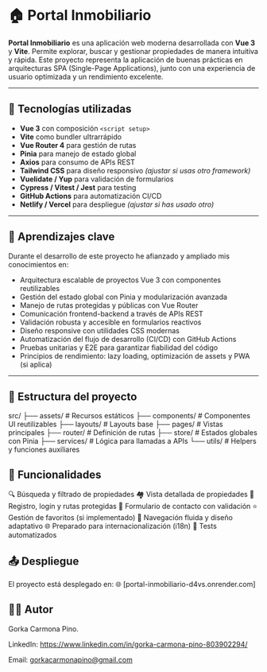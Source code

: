 # 🏠 Portal Inmobiliario

**Portal Inmobiliario** es una aplicación web moderna desarrollada con **Vue 3** y **Vite**. Permite explorar, buscar y gestionar propiedades de manera intuitiva y rápida. Este proyecto representa la aplicación de buenas prácticas en arquitecturas SPA (Single-Page Applications), junto con una experiencia de usuario optimizada y un rendimiento excelente.

---

## 🚀 Tecnologías utilizadas

- **Vue 3** con composición `<script setup>`  
- **Vite** como bundler ultrarrápido  
- **Vue Router 4** para gestión de rutas  
- **Pinia** para manejo de estado global  
- **Axios** para consumo de APIs REST  
- **Tailwind CSS** para diseño responsivo *(ajustar si usas otro framework)*  
- **Vuelidate / Yup** para validación de formularios  
- **Cypress / Vitest / Jest** para testing  
- **GitHub Actions** para automatización CI/CD  
- **Netlify / Vercel** para despliegue *(ajustar si has usado otro)*

---

## 🧠 Aprendizajes clave

Durante el desarrollo de este proyecto he afianzado y ampliado mis conocimientos en:

- Arquitectura escalable de proyectos Vue 3 con componentes reutilizables
- Gestión del estado global con Pinia y modularización avanzada
- Manejo de rutas protegidas y públicas con Vue Router
- Comunicación frontend-backend a través de APIs REST
- Validación robusta y accesible en formularios reactivos
- Diseño responsive con utilidades CSS modernas
- Automatización del flujo de desarrollo (CI/CD) con GitHub Actions
- Pruebas unitarias y E2E para garantizar fiabilidad del código
- Principios de rendimiento: lazy loading, optimización de assets y PWA (si aplica)

---

## 📁 Estructura del proyecto
src/
├── assets/ # Recursos estáticos
├── components/ # Componentes UI reutilizables
├── layouts/ # Layouts base
├── pages/ # Vistas principales
├── router/ # Definición de rutas
├── store/ # Estados globales con Pinia
├── services/ # Lógica para llamadas a APIs
└── utils/ # Helpers y funciones auxiliares

## 📌 Funcionalidades
🔍 Búsqueda y filtrado de propiedades
🏘️ Vista detallada de propiedades
🔐 Registro, login y rutas protegidas
🧾 Formulario de contacto con validación
⭐ Gestión de favoritos (si implementado)
🧭 Navegación fluida y diseño adaptativo
🌐 Preparado para internacionalización (i18n)
🧪 Tests automatizados

## 📤 Despliegue
El proyecto está desplegado en:
🌐 [portal-inmobiliario-d4vs.onrender.com]

## 🧑‍💻 Autor
Gorka Carmona Pino.

LinkedIn: https://www.linkedin.com/in/gorka-carmona-pino-803902294/

Email: gorkacarmonapino@gmail.com